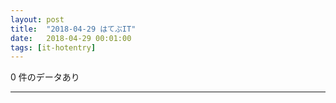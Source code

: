 ```yaml
---
layout: post
title:  "2018-04-29 はてぶIT"
date:   2018-04-29 00:01:00
tags: [it-hotentry]
---
```

0 件のデータあり

<hr>
